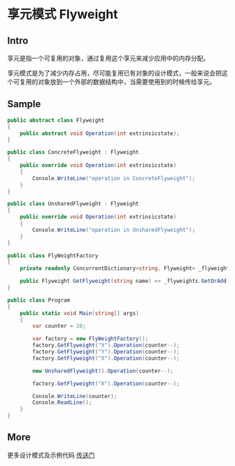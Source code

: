 # 享元模式 Flyweight

## Intro

享元是指一个可复用的对象，通过复用这个享元来减少应用中的内存分配。

享元模式是为了减少内存占用，尽可能复用已有对象的设计模式，一般来说会把这个可复用的对象放到一个外部的数据结构中，当需要使用到的时候传给享元。

## Sample

``` csharp
public abstract class Flyweight
{
    public abstract void Operation(int extrinsicstate);
}

public class ConcreteFlyweight : Flyweight
{
    public override void Operation(int extrinsicstate)
    {
        Console.WriteLine("operation in ConcreteFlyweight");
    }
}

public class UnsharedFlyweight : Flyweight
{
    public override void Operation(int extrinsicstate)
    {
        Console.WriteLine("operation in UnsharedFlyweight");
    }
}

public class FlyWeightFactory
{
    private readonly ConcurrentDictionary<string, Flyweight> _flyweights = new ConcurrentDictionary<string, Flyweight>();

    public Flyweight GetFlyweight(string name) => _flyweights.GetOrAdd(name, n => new ConcreteFlyweight());
}

public class Program
{
    public static void Main(string[] args)
    {
        var counter = 20;

        var factory = new FlyWeightFactory();
        factory.GetFlyweight("X").Operation(counter--);
        factory.GetFlyweight("Y").Operation(counter--);
        factory.GetFlyweight("X").Operation(counter--);

        new UnsharedFlyweight().Operation(counter--);

        factory.GetFlyweight("X").Operation(counter--);

        Console.WriteLine(counter);
        Console.ReadLine();
    }
}
```

## More

更多设计模式及示例代码 [传送门](https://github.com/WeihanLi/DesignPatterns)
